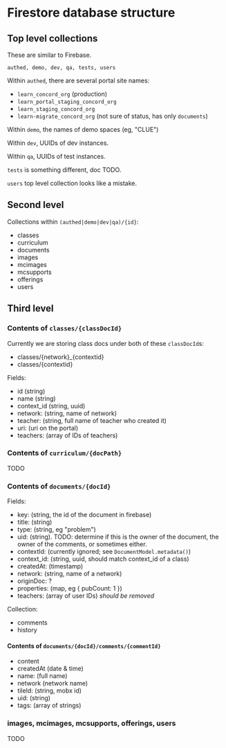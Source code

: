 # Firestore database structure

## Top level collections

These are similar to Firebase.

`authed, demo, dev, qa, tests, users`

Within `authed`, there are several portal site names:

- `learn_concord_org` (production)
- `learn_portal_staging_concord_org`
- `learn_staging_concord_org`
- `learn-migrate_concord_org` (not sure of status, has only `documents`)

Within `demo`, the names of demo spaces (eg, "CLUE")

Within `dev`, UUIDs of dev instances.

Within `qa`, UUIDs of test instances.

`tests` is something different, doc TODO.

`users` top level collection looks like a mistake.

## Second level

Collections within `(authed|demo|dev|qa)/{id}`:

- classes
- curriculum
- documents
- images
- mcimages
- mcsupports
- offerings
- users

## Third level

### Contents of `classes/{classDocId}`

Currently we are storing class docs under both of these `classDocId`s:

- classes/{network}_{contextid}
- classes/{contextid}

Fields:

- id (string)
- name (string)
- context_id (string, uuid)
- network: (string, name of network)
- teacher: (string, full name of teacher who created it)
- uri: (uri on the portal)
- teachers: (array of IDs of teachers)

### Contents of `curriculum/{docPath}`

TODO

### Contents of `documents/{docId}`

Fields:

- key: (string, the id of the document in firebase)
- title: (string)
- type: (string, eg "problem")
- uid: (string).  TODO: determine if this is the owner of the document, the owner of the comments, or sometimes either.
- contextId: (currently ignored; see `DocumentModel.metadata()`)
- context_id: (string, uuid, should match context_id of a class)
- createdAt: (timestamp)
- network: (string, name of a network)
- originDoc: ?
- properties: (map, eg { pubCount: 1 })
- teachers: (array of user IDs) _should be removed_

Collection:

- comments
- history

#### Contents of `documents/{docId}/comments/{commentId}`

- content
- createdAt (date & time)
- name: (full name)
- network (network name)
- tileId: (string, mobx id)
- uid: (string)
- tags: (array of strings)

### images, mcimages, mcsupports, offerings, users

TODO
